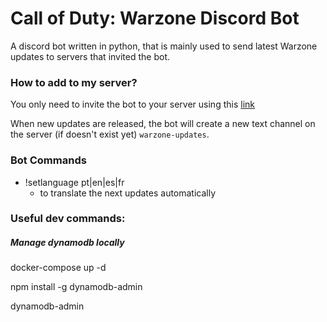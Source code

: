 # Call of Duty: Warzone Discord Bot
A discord bot written in python, that is mainly used to send latest Warzone updates to servers that invited the bot.

### How to add to my server?
You only need to invite the bot to your server using this [link](https://discord.com/oauth2/authorize?client_id=950949140848857129&permissions=309237836816&scope=bot)

When new updates are released, the bot will create a new text channel on the server (if doesn't exist yet) ```warzone-updates```. 

### Bot Commands
- !setlanguage pt|en|es|fr
   - to translate the next updates automatically



### Useful dev commands:
##### Manage dynamodb locally
docker-compose up -d

npm install -g dynamodb-admin

dynamodb-admin
